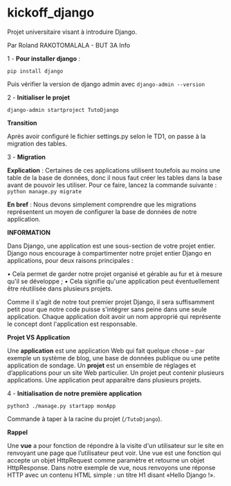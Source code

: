 # kickoff_django

Projet universitaire visant à introduire Django.

Par Roland RAKOTOMALALA - BUT 3A Info

1 - **Pour installer django** :

`pip install django`

Puis vérifier la version de django admin avec `django-admin --version`

2 - **Initialiser le projet**

`django-admin startproject TutoDjango`

**Transition**

Après avoir configuré le fichier settings.py selon le TD1, on passe à la migration des tables.

3 - **Migration**

**Explication** : Certaines de ces applications utilisent toutefois au moins une table de la base de données, donc il
nous faut créer les tables dans la base avant de pouvoir les utiliser. Pour ce faire, lancez la commande
suivante : `python manage.py migrate`

**En bref** : Nous devons simplement comprendre que les migrations représentent un moyen de configurer la base de données de notre application.

**INFORMATION**

Dans Django, une application est une sous-section de votre projet entier. Django nous encourage à compartimenter notre projet entier Django en applications, pour deux raisons principales :

• Cela permet de garder notre projet organisé et gérable au fur et à mesure qu'il se développe ;
• Cela signifie qu'une application peut éventuellement être réutilisée dans plusieurs projets.

Comme il s'agit de notre tout premier projet Django, il sera suffisamment petit pour que notre code puisse
s'intégrer sans peine dans une seule application. Chaque application doit avoir un nom approprié qui
représente le concept dont l'application est responsable.

**Projet VS Application**

Une **application** est une application Web qui
fait quelque chose – par exemple un système de blog, une base de données publique ou une petite
application de sondage. 
Un **projet** est un ensemble de réglages et d’applications pour un site Web
particulier. Un projet peut contenir plusieurs applications. Une application peut apparaître dans plusieurs
projets.

4 - **Initialisation** **de notre première application**

`python3 ./manage.py startapp monApp`

Commande à taper à la racine du projet (`/TutoDjango`).

**Rappel**

Une **vue** a pour fonction de répondre à la visite d'un utilisateur sur le site en renvoyant une page que l’utilisateur peut voir. Une vue est une fonction qui accepte un objet HttpRequest comme paramètre et retourne un objet HttpResponse. Dans notre exemple de vue, nous renvoyons une réponse HTTP avec un contenu HTML simple : un titre H1 disant «Hello Django !».
